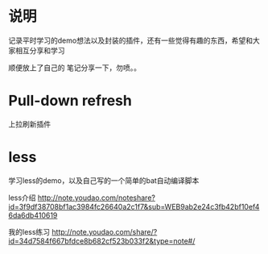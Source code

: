 # 说明
记录平时学习的demo想法以及封装的插件，还有一些觉得有趣的东西，希望和大家相互分享和学习

顺便放上了自己的 笔记分享一下，勿喷。。


# Pull-down refresh
上拉刷新插件


# less 
学习less的demo，以及自己写的一个简单的bat自动编译脚本

less介绍 
http://note.youdao.com/noteshare?id=3f9df38708bf1ac3984fc26640a2c1f7&sub=WEB9ab2e24c3fb42bf10ef46da6db410619

我的less练习 
http://note.youdao.com/share/?id=34d7584f667bfdce8b682cf523b033f2&type=note#/
